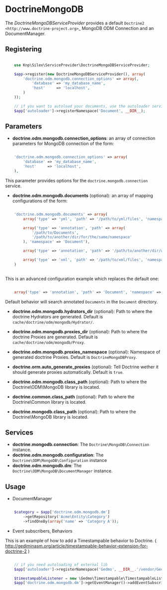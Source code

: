 DoctrineMongoDB
===============

The *DoctrineMongoDBServiceProvider* provides a default `Doctrine2 <http://www.doctrine-project.org>`_ MongoDB ODM Connection and an DocumentManager.


Registering
-----------

``` php

    use Knp\Silex\ServiceProvider\DoctrineMongoDBServiceProvider;

    $app->register(new DoctrineMongoDBServiceProvider(), array(
        'doctrine.odm.mongodb.connection_options' => array(,
            'database' => 'my_database_name',
            'host'     => 'localhost',
        )
    ));

    // if you want to autoload your documents, use the autoloader service:
    $app['autoloader']->registerNamespace('Document', __DIR__);

```

Parameters
----------

* **doctrine.odm.mongodb.connection_options**: an array of connection parameters for MongoDB connection of the form:

``` php

    'doctrine.odm.mongodb.connection_options' => array(
        'database' => 'my_database_name',
        'host'     => 'localhost',
    ),

```

This parameter provides options for the ``doctrine.mongodb.connection`` service.

* **doctrine.odm.mongodb.documents** (optional): an array of mapping configurations of the form:

``` php

    'doctrine.odm.mongodb.documents' => array(
        array('type' => 'yml', 'path' => '/path/to/yml/files', 'namespace' => 'My\\Document'),

        array('type' => 'annotation', 'path' => array(
            '/path/to/Documents',
            '/path/to/another/dir/for/the/same/namespace'
        ), 'namespace' => 'Document'),

        array('type' => 'annotation', 'path' => '/path/to/another/dir/with/documents', 'namespace' => 'Acme\\Document'),

        array('type' => 'xml', 'path' => '/path/to/xml/files', 'namespace' => 'Your\\Document')
    )
    
```

This is an advanced configuration example which replaces the default one:

``` php

    array('type' => 'annotation', 'path' => 'Document', 'namespace' => 'Document')

```

Default behavior will search annotated ``Documents`` in the ``Document`` directory.

* **doctrine.odm.mongodb.hydrators_dir** (optional): Path to where the
  doctrine Hydrators are generated. Default is ``cache/doctrine/odm/mongodb/Hydrator/``.
  
* **doctrine.odm.mongodb.proxies_dir** (optional): Path to where the
  doctrine Proxies are generated. Default is ``cache/doctrine/odm/mongodb/Proxy``.

* **doctrine.odm.mongodb.proxies_namespace** (optional): Namespace of generated
  doctrine Proxies. Default is ``DoctrineMongoDBProxy``.

* **doctrine.orm.auto_generate_proxies** (optional): Tell Doctrine wether it should generate proxies automatically. Default is ``true``.

* **doctrine.odm.mongodb.class_path** (optional): Path to where the
  Doctrine\\ODM\\MongoDB library is located.

* **doctrine.common.class_path** (optional): Path to where the
  Doctrine\\Common library is located.

* **doctrine.mongodb.class_path** (optional): Path to where the
  Doctrine\\MongoDB library is located.

Services
--------

* **doctrine.mongodb.connection**: The ``Doctrine\MongoDB\Connection`` instance.
* **doctrine.odm.mongodb.configuration**: The ``Doctrine\ODM\MongoDB\Configuration`` instance
* **doctrine.odm.mongodb.dm**: The ``Doctrine\ODM\MongoDB\DocumentManager`` instance.


Usage
-----

* DocumentManager

``` php

    $category = $app['doctrine.odm.mongodb.dm']
        ->getRepository('Acme\Entity\Category')
        ->findOneBy(array('name' => 'Category A'));

```

* Event subscribers, Behaviors

This is an example of how to add a Timestampable behavior to Doctrine. ( http://gediminasm.org/article/timestampable-behavior-extension-for-doctrine-2 )

``` php

    // if you need autoloading of external lib
    $app['autoloader']->registerNamespace('Gedmo', __DIR__.'/vendor/Gedmo/DoctrineExtensions/lib');

    $timestampableListener = new \Gedmo\Timestampable\TimestampableListener(); 
    $app['doctrine.odm.mongodb.dm']->getEventManager()->addEventSubscriber($timestampableListener);

```

